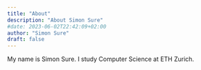 ```yaml
---
title: "About"
description: "About Simon Sure"
#date: 2023-06-02T22:42:09+02:00
author: "Simon Sure"
draft: false
---
```


My name is Simon Sure. I study Computer Science at ETH Zurich.
